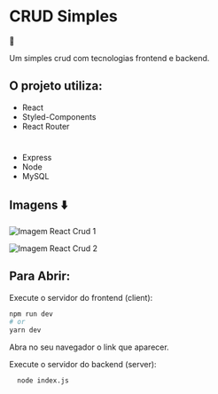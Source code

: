 # CRUD Simples

:book:

Um simples crud com tecnologias frontend e backend.

## O projeto utiliza:

- React
- Styled-Components
- React Router

#

- Express
- Node
- MySQL

## Imagens :arrow_down:

![Imagem React Crud 1](<../react-crud/client/src/assets/img/img_git(1).PNG>)

![Imagem React Crud 2](<../react-crud/client/src/assets/img/img_git(2).PNG>)

## Para Abrir:

Execute o servidor do frontend (client):

```bash
npm run dev
# or
yarn dev
```

Abra no seu navegador o link que aparecer.

Execute o servidor do backend (server):

```
  node index.js
```
